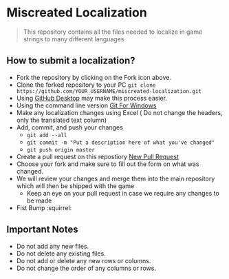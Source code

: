 # Miscreated Localization
> This repository contains all the files needed to localize in game strings to many different languages


## How to submit a localization?
* Fork the repository by clicking on the Fork icon above.
* Clone the forked repository to your PC `git clone https://github.com/YOUR_USERNAME/miscreated-localization.git`
 * Using [GitHub Desktop](https://desktop.github.com) may make this process easier. 
 * Using the command line version [Git For Windows](https://git-scm.com/download/win)
* Make any localization changes using Excel ( Do not change the headers, only the translated text column)
* Add, commit, and push your changes 
  * `git add --all`
  * `git commit -m "Put a description here of what you've changed"`
  * `git push origin master`
* Create a pull request on this repostiory [New Pull Request](https://github.com/entradainteractive/miscreated-localization/compare)
* Choose your fork and make sure to fill out the form on what was changed.
* We will review your changes and merge them into the main repository which will then be shipped with the game
  * Keep an eye on your pull request in case we require any changes to be made
* Fist Bump :squirrel:


## Important Notes
* Do not add any new files.
* Do not delete any existing files.
* Do not add or delete any new rows or columns.
* Do not change the order of any columns or rows.
